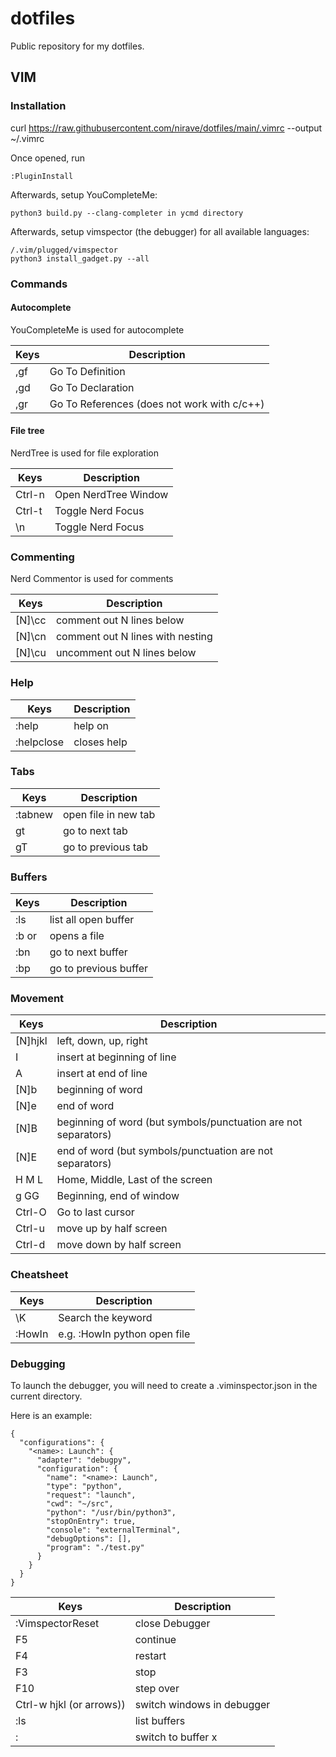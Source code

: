# dotfiles
Public repository for my dotfiles.

## VIM

### Installation

curl https://raw.githubusercontent.com/nirave/dotfiles/main/.vimrc --output ~/.vimrc

Once opened, run

    :PluginInstall

Afterwards, setup YouCompleteMe:

    python3 build.py --clang-completer in ycmd directory

Afterwards, setup vimspector (the debugger) for all available languages:

    /.vim/plugged/vimspector
    python3 install_gadget.py --all

### Commands

#### Autocomplete

YouCompleteMe is used for autocomplete

| Keys | Description |
| ---- | ----------- |
| ,gf  | Go To Definition |
| ,gd  | Go To Declaration |
| ,gr  | Go To References (does not work with c/c++) |

#### File tree

NerdTree is used for file exploration

| Keys | Description |
| ---- | ----------- |
| Ctrl-n | Open NerdTree Window |
| Ctrl-t | Toggle Nerd Focus |
| \n | Toggle Nerd Focus |

### Commenting

Nerd Commentor is used for comments

| Keys | Description |
| ---- | ----------- |
| [N]\cc | comment out N lines below |
| [N]\cn | comment out N lines with nesting |
| [N]\cu | uncomment out N lines below |

### Help

| Keys | Description |
| ---- | ----------- |
| :help <topic> | help on <topic> |
| :helpclose | closes help |

### Tabs

| Keys | Description |
| ---- | ----------- |
| :tabnew <filename> | open file in new tab |
| gt | go to next tab |
| gT | go to previous tab |

### Buffers

| Keys | Description |
| ---- | ----------- |
| :ls | list all open buffer |
| :b <index> or <file> | opens a file |
| :bn | go to next buffer |
| :bp | go to previous buffer |

### Movement

| Keys | Description |
| ---- | ----------- |
| [N]hjkl | left, down, up, right |
| I | insert at beginning of line |
| A | insert at end of line |
| [N]b | beginning of word |
| [N]e | end of word |
| [N]B | beginning of word (but symbols/punctuation are not separators)  |
| [N]E | end of word (but symbols/punctuation are not separators)  |
| H M L | Home, Middle, Last of the screen |
| g GG | Beginning, end of window |
| Ctrl-O | Go to last cursor |
| Ctrl-u | move up by half screen |
| Ctrl-d | move down by half screen |

### Cheatsheet

| Keys | Description |
| ---- | ----------- |
| \K   | Search the keyword |
| :HowIn <language> <lookup> | e.g. :HowIn python open file |

### Debugging

To launch the debugger, you will need to create a .viminspector.json in the current directory.

Here is an example:

    {
      "configurations": {
        "<name>: Launch": {
          "adapter": "debugpy",
          "configuration": {
            "name": "<name>: Launch",
            "type": "python",
            "request": "launch",
            "cwd": "~/src",
            "python": "/usr/bin/python3",
            "stopOnEntry": true,
            "console": "externalTerminal",
            "debugOptions": [],
            "program": "./test.py"
          }
        }
      }
    }


| Keys | Description |
| ---- | ----------- |
| :VimspectorReset | close Debugger |
| F5 | continue |
| F4 | restart |
| F3 | stop |
| F10 | step over |
| Ctrl-w hjkl (or arrows)) | switch windows in debugger |
| :ls | list buffers |
| :<buffer number x> | switch to buffer x |
